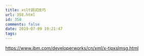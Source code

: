 ```yaml
---
title: xslt调试技巧
url: 358.html
id: 358
comments: false
date: 2019-07-09 19:21:47
tags:
---
```


https://www.ibm.com/developerworks/cn/xml/x-tipxslmsg.html
